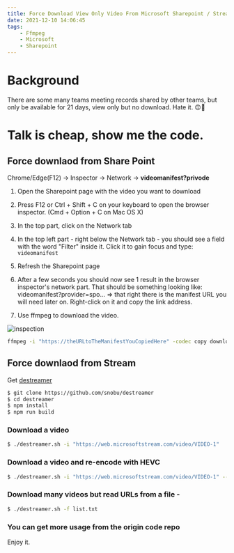 ```yaml
---
title: Force Download View Only Video From Microsoft Sharepoint / Streams
date: 2021-12-10 14:06:45
tags:
    - Ffmpeg
    - Microsoft
    - Sharepoint
---
```

# Background
There are some many teams meeting records shared by other teams, but only be available for 21 days, view only but no download. Hate it. &#x1F643;&#x1F928;

# Talk is cheap, show me the code.
## Force downlaod from Share Point
Chrome/Edge(F12) -> Inspector -> Network -> **videomanifest?privode**

1. Open the Sharepoint page with the video you want to download

2. Press F12 or Ctrl + Shift + C on your keyboard to open the browser inspector. (Cmd + Option + C on Mac OS X)

3. In the top part, click on the Network tab

4. In the top left part - right below the Network tab - you should see a field with the word "Filter" inside it. Click it to gain focus and type: `videomanifest`

5. Refresh the Sharepoint page

6. After a few seconds you should now see 1 result in the browser inspector's network part. That should be something looking like:
videomanifest?provider=spo... => that right there is the manifest URL you will need later on. Right-click on it and copy the link address.

7. Use ffmpeg to download the video.

![inspection](sharepoint_inspection.png)

```bash
ffmpeg -i "https://theURLtoTheManifestYouCopiedHere" -codec copy downloadedVideo.mp4
```
## Force downlaod from Stream
Get [destreamer](https://github.com/snobu/destreamer)
```bash
$ git clone https://github.com/snobu/destreamer
$ cd destreamer
$ npm install
$ npm run build
```
### Download a video 
```bash
$ ./destreamer.sh -i "https://web.microsoftstream.com/video/VIDEO-1"
```
### Download a video and re-encode with HEVC
```bash
$ ./destreamer.sh -i "https://web.microsoftstream.com/video/VIDEO-1" --vcodec libx265
```
### Download many videos but read URLs from a file -
```bash
$ ./destreamer.sh -f list.txt
```
### You can get more usage from the origin code repo
Enjoy it.
